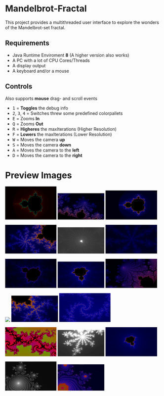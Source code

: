 # Mandelbrot-Fractal

This project provides a multithreaded user interface to explore the wonders of the Mandelbrot-set fractal.

## Requirements
 - Java Runtime Enviroment **8** (A higher version also works)
 - A PC with a lot of CPU Cores/Threads
 - A display output
 - A keyboard and/or a mouse

## Controls
  Also supports **mouse** drag- and scroll events
 
 - <kbd>1</kbd> = **Toggles** the debug info
 - <kbd>2</kbd>, <kbd>3</kbd>, <kbd>4</kbd> = Switches threw some predefined colorpallets
 - <kbd>E</kbd> = Zooms **In**
 - <kbd>Q</kbd> = Zooms **Out**
 - <kbd>R</kbd> = **Higheres** the maxIterations (Higher Resolution)
 - <kbd>F</kbd> = **Lowers** the maxIterations (Lower Resolution)
 - <kbd>W</kbd> = Moves the camera **up**
 - <kbd>S</kbd> = Moves the camera **down**
 - <kbd>A</kbd> = Moves the camera to the **left**
 - <kbd>D</kbd> = Moves the camera to the **right**

# Preview Images
<p float="left">
  <img src="./docs/imgs/img1.png" width="33%" />
  <img src="./docs/imgs/img2.png" width="30%" />
  <img src="./docs/imgs/img3.png" width="33%" />
</p>
<p float="left">
  <img src="./docs/imgs/img4.png" width="33%" />
  <img src="./docs/imgs/img5.png" width="30%" />
  <img src="./docs/imgs/img6.png" width="33%" />
</p>
<p float="left">
  <img src="./docs/imgs/img7.png" width="33%" />
  <img src="./docs/imgs/img8.png" width="30%" />
  <img src="./docs/imgs/img9.png" width="33%" />
</p>
<p float="left">
  <img src="./docs/imgs/img10.png" width="33%" />
  <img src="./docs/imgs/img11.png" width="30%" />
  <img src="./docs/imgs/img12.png" width="33%" />
</p>
<p float="left">
  <img src="./docs/imgs/img13.png" width="33%" />
  <img src="./docs/imgs/img14.png" width="30%" />
  <img src="./docs/imgs/img15.png" width="33%" />
</p>
<p float="left">
  <img src="./docs/imgs/img16.png" width="33%" />
  <img src="./docs/imgs/img17.png" width="30%" />
</p>
